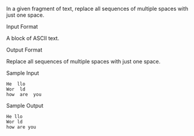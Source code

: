 In a given fragment of text, replace all sequences of multiple spaces with just one space.

Input Format

A block of ASCII text.

Output Format

Replace all sequences of multiple spaces with just one space.

Sample Input
```
He  llo
Wor  ld
how  are  you
```

Sample Output
```
He llo
Wor ld
how are you
```
